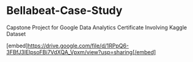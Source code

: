 # Bellabeat-Case-Study
Capstone Project for Google Data Analytics Certificate Involving Kaggle Dataset 

[embed]https://drive.google.com/file/d/1RPpQ6-3FBfJ3lElpsoFBi7VdXQA_Vpxm/view?usp=sharing[/embed]
